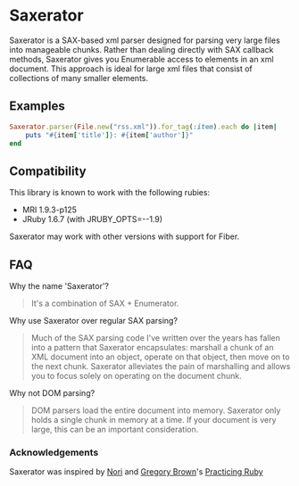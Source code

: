 Saxerator
=========

Saxerator is a SAX-based xml parser designed for parsing very large files into manageable chunks. Rather than
dealing directly with SAX callback methods, Saxerator gives you Enumerable access to elements in an xml document.
This approach is ideal for large xml files that consist of collections of many smaller elements.

Examples
--------

```ruby
Saxerator.parser(File.new("rss.xml")).for_tag(:item).each do |item|
    puts "#{item['title']}: #{item['author']}"
end
```

Compatibility
-------------
This library is known to work with the following rubies:

* MRI 1.9.3-p125
* JRuby 1.6.7 (with JRUBY_OPTS=--1.9)

Saxerator may work with other versions with support for Fiber.

FAQ
---
Why the name 'Saxerator'?

  > It's a combination of SAX + Enumerator.

Why use Saxerator over regular SAX parsing?

  > Much of the SAX parsing code I've written over the years has fallen into a pattern that Saxerator encapsulates:
  > marshall a chunk of an XML document into an object, operate on that object, then move on to the
  > next chunk. Saxerator alleviates the pain of marshalling and allows you to focus solely on operating on the
  > document chunk.

Why not DOM parsing?

  > DOM parsers load the entire document into memory. Saxerator only holds a single chunk in memory at a time. If your
  > document is very large, this can be an important consideration.

### Acknowledgements ###
Saxerator was inspired by [Nori](https://github.com/rubiii/nori) and [Gregory Brown](http://majesticseacreature.com/)'s
[Practicing Ruby](http://practicingruby.com/)